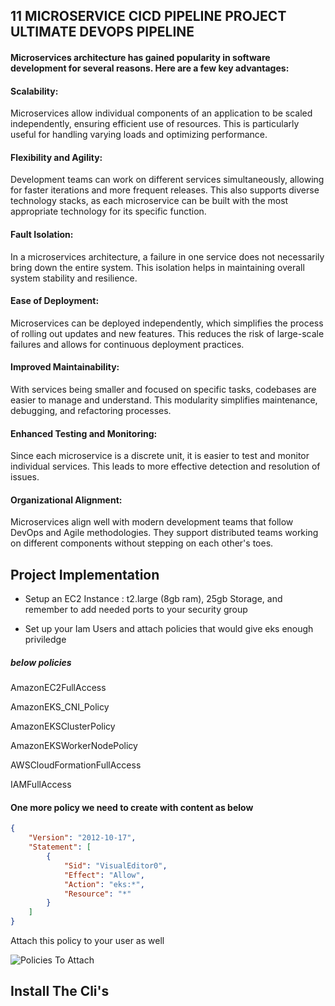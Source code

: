 ## 11 MICROSERVICE CICD PIPELINE PROJECT ULTIMATE DEVOPS PIPELINE

#### Microservices architecture has gained popularity in software development for several reasons. Here are a few key advantages:

#### Scalability:

Microservices allow individual components of an application to be scaled independently, ensuring efficient use of resources. This is particularly useful for handling varying loads and optimizing performance.

#### Flexibility and Agility:

Development teams can work on different services simultaneously, allowing for faster iterations and more frequent releases. This also supports diverse technology stacks, as each microservice can be built with the most appropriate technology for its specific function.

#### Fault Isolation:

In a microservices architecture, a failure in one service does not necessarily bring down the entire system. This isolation helps in maintaining overall system stability and resilience.

#### Ease of Deployment:

Microservices can be deployed independently, which simplifies the process of rolling out updates and new features. This reduces the risk of large-scale failures and allows for continuous deployment practices.

#### Improved Maintainability:

With services being smaller and focused on specific tasks, codebases are easier to manage and understand. This modularity simplifies maintenance, debugging, and refactoring processes.

#### Enhanced Testing and Monitoring:

Since each microservice is a discrete unit, it is easier to test and monitor individual services. This leads to more effective detection and resolution of issues.

#### Organizational Alignment:

Microservices align well with modern development teams that follow DevOps and Agile methodologies. They support distributed teams working on different components without stepping on each other's toes.

## Project Implementation

- Setup an EC2 Instance : t2.large (8gb ram), 25gb Storage, and remember to add needed ports to your security group

- Set up your Iam Users and attach policies that would give eks enough priviledge

##### below policies
AmazonEC2FullAccess

AmazonEKS_CNI_Policy

AmazonEKSClusterPolicy	

AmazonEKSWorkerNodePolicy

AWSCloudFormationFullAccess

IAMFullAccess

#### One more policy we need to create with content as below
```json
{
    "Version": "2012-10-17",
    "Statement": [
        {
            "Sid": "VisualEditor0",
            "Effect": "Allow",
            "Action": "eks:*",
            "Resource": "*"
        }
    ]
}
```
Attach this policy to your user as well

![Policies To Attach](https://github.com/jaiswaladi246/Microservice/blob/Infra-Steps/Policies.png)


## Install The Cli's
















































